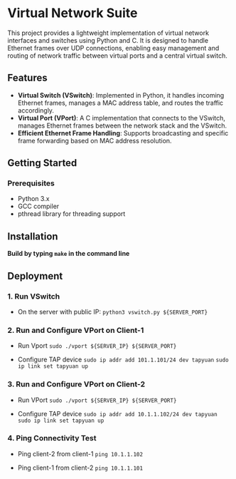 # Virtual Network Suite

This project provides a lightweight implementation of virtual network interfaces and switches using Python and C. It is designed to handle Ethernet frames over UDP connections, enabling easy management and routing of network traffic between virtual ports and a central virtual switch.

## Features

- **Virtual Switch (VSwitch)**: Implemented in Python, it handles incoming Ethernet frames, manages a MAC address table, and routes the traffic accordingly.
- **Virtual Port (VPort)**: A C implementation that connects to the VSwitch, manages Ethernet frames between the network stack and the VSwitch.
- **Efficient Ethernet Frame Handling**: Supports broadcasting and specific frame forwarding based on MAC address resolution.

## Getting Started

### Prerequisites

- Python 3.x
- GCC compiler
- pthread library for threading support

## Installation

**Build by typing `make` in the command line**

## Deployment

### 1. Run VSwitch

- On the server with public IP:
`python3 vswitch.py ${SERVER_PORT}`

### 2. Run and Configure VPort on Client-1

- Run Vport
`sudo ./vport ${SERVER_IP} ${SERVER_PORT}`

- Configure TAP device
`sudo ip addr add 101.1.101/24 dev tapyuan`
`sudo ip link set tapyuan up`

### 3. Run and Configure VPort on Client-2

- Run VPort
`sudo ./vport ${SERVER_IP} ${SERVER_PORT}`

- Configure TAP device
`sudo ip addr add 10.1.1.102/24 dev tapyuan`
`sudo ip link set tapyuan up`

### 4. Ping Connectivity Test

- Ping client-2 from client-1
`ping 10.1.1.102`

- Ping client-1 from client-2
`ping 10.1.1.101`
